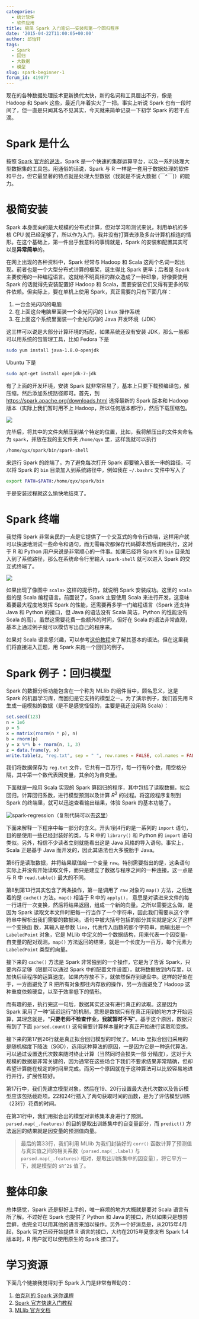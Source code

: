 ```yaml
---
categories:
  - 统计软件
  - 软件应用
title: 极简 Spark 入门笔记——安装和第一个回归程序
date: '2015-04-22T11:00:05+00:00'
author: 邱怡轩
tags:
  - Spark
  - 回归
  - 大数据
  - 模型
slug: spark-beginner-1
forum_id: 419077
---
```


现在的各种数据处理技术更新换代太快，新的名词和工具层出不穷，像是 Hadoop 和 Spark 这些，最近几年着实火了一把。事实上听说 Spark 也有一段时间了，但一直是只闻其名不见其实，今天就来简单记录一下初学 Spark 的若干点滴。

# Spark 是什么

按照 [Spark 官方的说法](http://spark.apache.org/)，Spark 是一个快速的集群运算平台，以及一系列处理大型数据集的工具包。用通俗的话说，Spark 与 R 一样是一套用于数据处理的软件和平台，但它最显著的特点就是处理大型数据（我就是不说大数据 (￣^￣)）的能力。

# 极简安装

Spark 本身面向的是大规模的分布式计算，但对学习和测试来说，利用单机的多核 CPU 就已经足够了，所以作为入门，我并没有打算去涉及多台计算机相连的情形。在这个基础上，第一件出乎我意料的事情就是，Spark 的安装和配置其实可以是**异常简单**的。

在网上出现的各种资料中，Spark 经常与 Hadoop 和 Scala 这两个名词一起出现。前者也是一个大型分布式计算的框架，诞生得比 Spark 更早；后者是 Spark 主要使用的一种编程语言。这就给不明真相的群众造成了一种印象，好像要使用 Spark 的话就得先安装配置好 Hadoop 和 Scala，而要安装它们又得有更多的软件依赖。但实际上，要在单机上使用 Spark，真正需要的只有下面几样：

1. 一台金光闪闪的电脑
1. 在上面这台电脑里面装一个金光闪闪的 Linux 操作系统
1. 在上面这个系统里面装一个金光闪闪的 Java 开发环境（JDK）

这三样可以说是大部分计算环境的标配，如果系统还没有安装 JDK，那么一般都可以用系统的包管理工具，比如 Fedora 下是

```bash
sudo yum install java-1.8.0-openjdk
```

Ubuntu 下是

```bash
sudo apt-get install openjdk-7-jdk
```

有了上面的开发环境，安装 Spark 就非常容易了，基本上只要下载预编译包，解压缩，然后添加系统路径即可。首先，到 <https://spark.apache.org/downloads.html> 选择最新的 Spark 版本和 Hadoop 版本（实际上我们暂时用不上 Hadoop，所以任何版本都行），然后下载压缩包。<!--more-->

![](http://i.imgur.com/2IbWNhI.png)


完毕后，将其中的文件夹解压到某个特定的位置，比如，我将解压出的文件夹命名为 `spark`，并放在我的主文件夹 `/home/qyx` 里，这样我就可以执行

```bash
/home/qyx/spark/bin/spark-shell
```

来运行 Spark 的终端了。为了避免每次打开 Spark 都要输入很长一串的路径，可以将 Spark 的 `bin` 目录加入到系统路径中，例如我在 `~/.bashrc` 文件中写入了

```bash
export PATH=$PATH:/home/qyx/spark/bin
```

于是安装过程就这么愉快地结束了。

# Spark 终端

我觉得 Spark 非常亲民的一点是它提供了一个交互式的命令行终端，这样用户就可以快速地测试一些命令和语句，而无需每次都保存代码脚本然后调用执行，这对于 R 和 Python 用户来说是非常顺心的一件事。如果已经将 Spark 的 `bin` 目录加入到了系统路径，那么在系统命令行里输入 `spark-shell` 就可以进入 Spark 的交互式终端了。

![](http://i.imgur.com/WXuIyFf.png)

如果出现了像图中 `scala>` 这样的提示符，就说明 Spark 安装成功。这里的 `scala` 指的是 Scala 编程语言。前面说了，Spark 主要使用 Scala 来进行开发，这意味着要最大程度地发挥 Spark 的性能，还需要再多学一门编程语言（Spark 还支持 Java 和 Python 的接口，但 Java 的语法没有 Scala 简洁，Python 的性能没有 Scala 的高）。虽然这需要花费一些额外的时间，但好在 Scala 的语法非常直观，基本上通过例子就可以模仿写出自己的程序来。

如果对 Scala 语言感兴趣，可以参考[这份教程](http://people.cis.ksu.edu/%7Eschmidt/705a/Scala/scala_tutorial.pdf)来了解其基本的语法。但在这里我们将直接进入正题，用 Spark 来跑一个回归的例子。

# Spark 例子：回归模型

Spark 的数据分析功能包含在一个称为 MLlib 的组件当中，顾名思义，这是 Spark 的机器学习库，而回归是它支持的模型之一。为了演示例子，我们首先用 R 生成一组模拟的数据（是不是感觉怪怪的，主要是我还没用熟 Scala）：

```r
set.seed(123)
n = 1e6
p = 5
x = matrix(rnorm(n * p), n)
b = rnorm(p)
y = x %*% b + rnorm(n, 1, 3)
z = data.frame(y, x)
write.table(z, "reg.txt", sep = " ", row.names = FALSE, col.names = FALSE)
```

我们将数据保存为 `reg.txt` 文件，它共有一百万行，每一行有6个数，用空格分隔，其中第一个数代表因变量，其余的为自变量。

下面就是一段用 Scala 实现的 Spark 算回归的程序，其中包括了读取数据，拟合回归，计算回归系数，进行模型预测以及计算 $R^2$ 的过程。将这段程序复制到 Spark 的终端里，就可以迅速查看输出结果，体验 Spark 的基本功能了。

![spark-regression](https://uploads.cosx.org/2015/04/spark-regression.png)（复制代码可以去[这里](http://yixuan.cos.name/cn/2015/04/spark-beginner-1/)）

下面来解释一下程序中每一部分的含义。开头1到4行的是一系列的 `import` 语句，目的是使用一些已经封装好的类，与 R 中的 `library()` 和 Python 的 `import` 语句类似。另外，相信不少读者立刻就能看出这是 Java 风格的导入语句。事实上，Scala 正是基于 Java 而开发的，因此其语法也大多脱胎于 Java。

第6行是读取数据，并将结果赋值给一个变量 `raw`。特别需要指出的是，这条语句实际上并没有开始读取文件，而只是建立了数据与程序之间的一种连接。这一点是与 R 中 `read.table()` 最大的不同。

第8到第13行其实包含了两条操作，第一是调用了 `raw` 对象的 `map()` 方法，之后连着的是 `cache()` 方法。`map()` 相当于 R 中的 `apply()`， 意思是对读进来文件的每一行进行一次变换，然后将结果返回，组成一个新的向量。之所以需要这么做，是因为 Spark 读取文本文件时把每一行当作了一个字符串，因此我们需要从这个字符串中解析出我们需要的数据来。语句中被大括号包括的部分其实就是定义了这样一个变换函 数，其输入是参数 `line`，代表传入函数的那个字符串，而输出是一个 `LabeledPoint` 对象，它是 MLlib 中定义的一个数据结构，用来代表一个因变量-自变量的配对观测。`map()` 方法返回的结果，就是一个长度为一百万，每个元素为 `LabeledPoint` 类型的向量。

接下来的 `cache()` 方法是 Spark 非常独到的一个操作，它是为了告诉 Spark，只要内存足够（限额可以通过 Spark 中的配置文件设置），就将数据放到内存里，以加快后续程序的运算速度。如果内存放不下，就依然保存到硬盘中。这样的好处在于，一方面避免了 R 把所有对象都往内存放的操作，另一方面避免了 Hadoop 这种重度依赖硬盘，以至于效率低下的情形。

而有趣的是，执行完这一句后，数据其实还没有进行真正的读取。这是因为 Spark 采用了一种“延迟运行”的机制，意思是数据只有在真正用到的地方才开始运算，其理念就是，“**只要老师不检查作业，我就暂时不写**”。基于这个原因，数据只有到了下面 `parsed.count()` 这句需要计算样本量时才真正开始进行读取和变换。

接下来的第17到26行就是真正拟合回归模型的时候了。MLlib 里拟合回归采用的是随机梯度下降法（SGD），选用这种算法的原因，一是因为它是一种迭代算法，可以通过设置迭代次数来随时终止计算（当然同时会损失一部 分精度），这对于大规模的数据是非常关键的，因为通常在这些场合下我们不要求结果非常精确，但却希望计算能在规定的时间里完成。而另一个原因就在于这种算法可以比较容易地进行并行，扩展性较好。

第17行中，我们先建立模型对象，然后在19、20行设置最大迭代次数以及告诉模型应该包括截距项。22和24行插入了两句获取时间的函数，是为了评估模型训练（23行）花费的时间。

在第31行中，我们用拟合出的模型对训练集本身进行了预测。`parsed.map(_.features)` 的目的是取出训练集中的自变量部分，而 `predict()` 方法返回的结果就是因变量的预测值向量。

>最后的第33行，我们利用 MLlib 为我们封装好的 `corr()` 函数计算了预测值与真实值之间的相关系数（`parsed.map(_.label)` 与 `parsed.map(_.features)` 相对，是取出训练集中的因变量），将它平方一下，就是模型的 `$R^2$` 值了。


# 整体印象

总体感觉，Spark 还是挺好上手的，唯一麻烦的地方大概就是要对 Scala 语言有所了解。不过好在 Spark 也提供了 Python 和 Java 的接口，所以如果只是想尝尝鲜，也完全可以用其他的语言来加以操作。另外一个好消息是，从2015年4月起，Spark 官方已经开始提供 R 语言的接口，大约在2015年夏季发布 Spark 1.4 版本时，R 用户就可以使用原生的 Spark 接口了。

# 学习资源

下面几个链接我觉得对于 Spark 入门是非常有帮助的：

1. [伯克利的 Spark 迷你课程](http://ampcamp.berkeley.edu/big-data-mini-course/index.html)
1. [Spark 官方快速入门教程](https://spark.apache.org/docs/latest/quick-start.html)
1. [MLlib 官方文档](https://spark.apache.org/docs/latest/mllib-guide.html)
